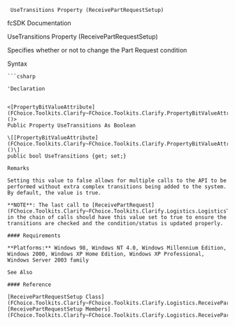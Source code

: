 ﻿     UseTransitions Property (ReceivePartRequestSetup)                                                   

fcSDK Documentation

UseTransitions Property (ReceivePartRequestSetup)

Specifies whether or not to change the Part Request condition

Syntax

```vbnet
```csharp

'Declaration
 

<[PropertyBitValueAttribute](FChoice.Toolkits.Clarify~FChoice.Toolkits.Clarify.PropertyBitValueAttribute.md)()>
Public Property UseTransitions As Boolean

\[[PropertyBitValueAttribute](FChoice.Toolkits.Clarify~FChoice.Toolkits.Clarify.PropertyBitValueAttribute.md)()\]
public bool UseTransitions {get; set;}

Remarks

Setting this value to false allows for multiple calls to the API to be performed without extra complex transitions being added to the system. By default, the value is true.

**NOTE**: The last call to [ReceivePartRequest](FChoice.Toolkits.Clarify~FChoice.Toolkits.Clarify.Logistics.LogisticsToolkit~ReceivePartRequest.md) in the chain of calls should have this value set to true to ensure the transitions are checked and the condition/status is updated properly.

#### Requirements

**Platforms:** Windows 98, Windows NT 4.0, Windows Millennium Edition, Windows 2000, Windows XP Home Edition, Windows XP Professional, Windows Server 2003 family

See Also

#### Reference

[ReceivePartRequestSetup Class](FChoice.Toolkits.Clarify~FChoice.Toolkits.Clarify.Logistics.ReceivePartRequestSetup.md)  
[ReceivePartRequestSetup Members](FChoice.Toolkits.Clarify~FChoice.Toolkits.Clarify.Logistics.ReceivePartRequestSetup_members.md)